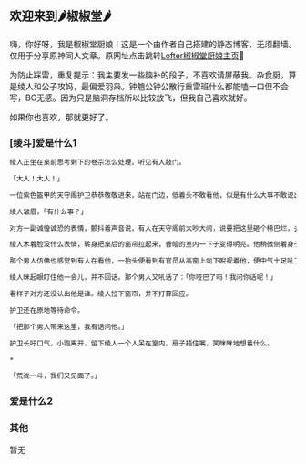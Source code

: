## 欢迎来到🌶椒椒堂🌶

嗨，你好呀，我是椒椒堂厨娘！这是一个由作者自己搭建的静态博客，无须翻墙。仅用于分享原神同人文章。原网址点击跳转[Lofter椒椒堂厨娘主页](https://jiaojiaotangchuniang.lofter.com/)🐻

为防止踩雷，重复提示：我主要发一些脑补的段子，不喜欢请屏蔽我。杂食厨，算是绫人和公子攻妈，最偏爱羽枭。钟魈公钟公散行重雷班什么都能嗑一口但不会写，BG无感。因为只是脑洞存档所以比较放飞，但我自己喜欢就好。

如果你也喜欢，那就更好了。

### [绫斗]爱是什么1


```Markdown
绫人正坐在桌前思考剩下的卷宗怎么处理，听见有人敲门。

「大人！大人！」

一位紫色盔甲的天守阁护卫恭恭敬敬进来，站在门边，低着头不敢看他，似是有什么大事不敢说出口。

绫人皱眉，「有什么事？」

对方一副诚惶诚恐的表情，颤抖着声音说，有人在天守阁前大吵大闹，说要把这里砸个稀巴烂，去了四个士兵阻止他，结果都被打趴下了，那人嘴角留着血已经进到阁内平台上了。

绫人木着脸没什么表情，转身把桌后的窗帘拉起来，昏暗的室内一下子变得明亮。他稍微侧着身子去查看平台上的情况，果不其然，已经有两位可怜的护卫死拖住一位花里胡哨的男人。

那个男人仿佛也感觉到有人在看他，一抬头便看到有官员从高窗上向下睨视着他，便中气十足吼了一句：「臭当官的！还不快下来给本大爷求饶！把九条狗贼交出来！本大爷饶你们不死！」

绫人眯起眼盯住他一会儿，并不回话。那个男人又吼话了：「你哑巴了吗！我问你话呢！」

看样子对方还没认出他是谁。绫人拉下窗帘，并不打算回应。

护卫还在原地等待命令。

「把那个男人带来这里，我有话问他。」

护卫长吁口气，小跑离开，留下绫人一个人呆在室内，扇子捂住嘴，笑眯眯地想着什么。

*

「荒泷一斗，我们又见面了。」
```



### 爱是什么2



### 其他

暂无
